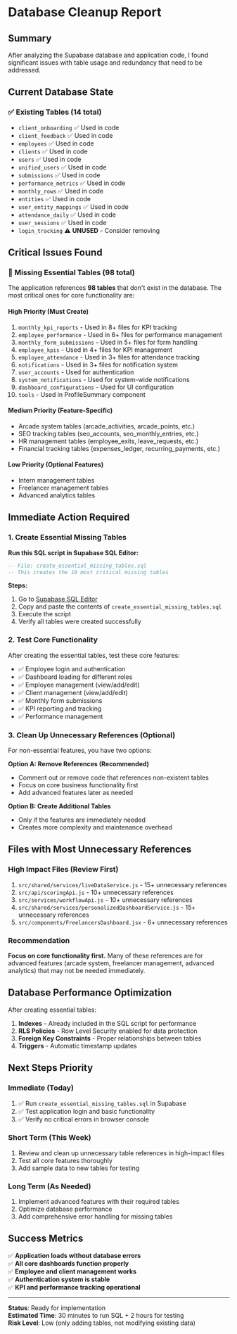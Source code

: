 # Database Cleanup Report

## Summary

After analyzing the Supabase database and application code, I found significant issues with table usage and redundancy that need to be addressed.

## Current Database State

### ✅ Existing Tables (14 total)
- `client_onboarding` ✅ Used in code
- `client_feedback` ✅ Used in code  
- `employees` ✅ Used in code
- `clients` ✅ Used in code
- `users` ✅ Used in code
- `unified_users` ✅ Used in code
- `submissions` ✅ Used in code
- `performance_metrics` ✅ Used in code
- `monthly_rows` ✅ Used in code
- `entities` ✅ Used in code
- `user_entity_mappings` ✅ Used in code
- `attendance_daily` ✅ Used in code
- `user_sessions` ✅ Used in code
- `login_tracking` ⚠️ **UNUSED** - Consider removing

## Critical Issues Found

### 🚨 Missing Essential Tables (98 total)

The application references **98 tables** that don't exist in the database. The most critical ones for core functionality are:

#### **High Priority (Must Create)**
1. `monthly_kpi_reports` - Used in 8+ files for KPI tracking
2. `employee_performance` - Used in 6+ files for performance management
3. `monthly_form_submissions` - Used in 5+ files for form handling
4. `employee_kpis` - Used in 4+ files for KPI management
5. `employee_attendance` - Used in 3+ files for attendance tracking
6. `notifications` - Used in 3+ files for notification system
7. `user_accounts` - Used for authentication
8. `system_notifications` - Used for system-wide notifications
9. `dashboard_configurations` - Used for UI configuration
10. `tools` - Used in ProfileSummary component

#### **Medium Priority (Feature-Specific)**
- Arcade system tables (arcade_activities, arcade_points, etc.)
- SEO tracking tables (seo_accounts, seo_monthly_entries, etc.)
- HR management tables (employee_exits, leave_requests, etc.)
- Financial tracking tables (expenses_ledger, recurring_payments, etc.)

#### **Low Priority (Optional Features)**
- Intern management tables
- Freelancer management tables
- Advanced analytics tables

## Immediate Action Required

### 1. Create Essential Missing Tables

**Run this SQL script in Supabase SQL Editor:**
```sql
-- File: create_essential_missing_tables.sql
-- This creates the 10 most critical missing tables
```

**Steps:**
1. Go to [Supabase SQL Editor](https://supabase.com/dashboard/project/igwgryykglsetfvomhdj/sql)
2. Copy and paste the contents of `create_essential_missing_tables.sql`
3. Execute the script
4. Verify all tables were created successfully

### 2. Test Core Functionality

After creating the essential tables, test these core features:
- ✅ Employee login and authentication
- ✅ Dashboard loading for different roles
- ✅ Employee management (view/add/edit)
- ✅ Client management (view/add/edit)
- ✅ Monthly form submissions
- ✅ KPI reporting and tracking
- ✅ Performance management

### 3. Clean Up Unnecessary References (Optional)

For non-essential features, you have two options:

**Option A: Remove References (Recommended)**
- Comment out or remove code that references non-existent tables
- Focus on core business functionality first
- Add advanced features later as needed

**Option B: Create Additional Tables**
- Only if the features are immediately needed
- Creates more complexity and maintenance overhead

## Files with Most Unnecessary References

### High Impact Files (Review First)
1. `src/shared/services/liveDataService.js` - 15+ unnecessary references
2. `src/api/scoringApi.js` - 10+ unnecessary references  
3. `src/services/workflowApi.js` - 10+ unnecessary references
4. `src/shared/services/personalizedDashboardService.js` - 15+ unnecessary references
5. `src/components/FreelancersDashboard.jsx` - 6+ unnecessary references

### Recommendation
**Focus on core functionality first.** Many of these references are for advanced features (arcade system, freelancer management, advanced analytics) that may not be needed immediately.

## Database Performance Optimization

After creating essential tables:

1. **Indexes** - Already included in the SQL script for performance
2. **RLS Policies** - Row Level Security enabled for data protection
3. **Foreign Key Constraints** - Proper relationships between tables
4. **Triggers** - Automatic timestamp updates

## Next Steps Priority

### Immediate (Today)
1. ✅ Run `create_essential_missing_tables.sql` in Supabase
2. ✅ Test application login and basic functionality
3. ✅ Verify no critical errors in browser console

### Short Term (This Week)
1. Review and clean up unnecessary table references in high-impact files
2. Test all core features thoroughly
3. Add sample data to new tables for testing

### Long Term (As Needed)
1. Implement advanced features with their required tables
2. Optimize database performance
3. Add comprehensive error handling for missing tables

## Success Metrics

✅ **Application loads without database errors**  
✅ **All core dashboards function properly**  
✅ **Employee and client management works**  
✅ **Authentication system is stable**  
✅ **KPI and performance tracking operational**  

---

**Status**: Ready for implementation  
**Estimated Time**: 30 minutes to run SQL + 2 hours for testing  
**Risk Level**: Low (only adding tables, not modifying existing data)